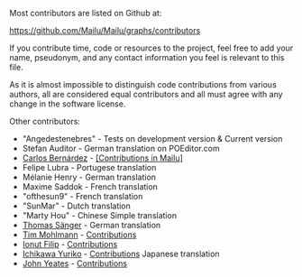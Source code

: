 Most contributors are listed on Github at:

 https://github.com/Mailu/Mailu/graphs/contributors

If you contribute time, code or resources to the project, feel free to add
your name, pseudonym, and any contact information you feel is relevant to
this file.

As it is almost impossible to distinguish code contributions from various
authors, all are considered equal contributors and all must agree with
any change in the software license.

Other contributors:

 - "Angedestenebres" - Tests on development version & Current version
 - Stefan Auditor - German translation on POEditor.com
 - [Carlos Bernárdez](https://github.com/jkarlosb) - [[Contributions in Mailu]](https://github.com/Mailu/Mailu/commits?author=jkarlosb)
 - Felipe Lubra - Portugese translation
 - Mélanie Henry - German translation
 - Maxime Saddok - French translation
 - "ofthesun9" - French translation
 - "SunMar" - Dutch translation
 - "Marty Hou" - Chinese Simple translation
 - [Thomas Sänger](https://github.com/HorayNarea) - German translation
 - [Tim Mohlmann](https://github.com/muhlemmer) - [Contributions](https://github.com/Mailu/Mailu/commits?author=muhlemmer)
 - [Ionut Filip](https://github.com/ionutfilip) - [Contributions](https://github.com/Mailu/Mailu/commits?author=ionutfilip)
 - [Ichikawa Yuriko](https://github.com/IchikawaYukko) - [Contributions](https://github.com/Mailu/Mailu/commits?author=IchikawaYukko) Japanese translation
 - [John Yeates](https://github.com/unikitty37) - [Contributions](https://github.com/Mailu/Mailu/commits?author=unikitty37)

